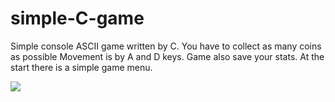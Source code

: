 # simple-C-game
Simple console ASCII game written by C.
You have to collect as many coins as possible
Movement is by A and D keys. Game also save your stats.
At the start there is a simple game menu.

<img src="http://reydifox.eu/files/github/c_game/preview.png" />
